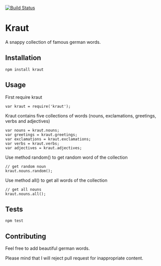 [![Build Status](https://travis-ci.org/nicokoenig/kraut.svg?branch=master)](https://travis-ci.org/nicokoenig/kraut)

Kraut
=====

A snappy collection of famous german words.

## Installation

    npm install kraut

## Usage

First require kraut

    var kraut = require('kraut');

Kraut contains five collections of words (nouns, exclamations, greetings, verbs and adjectives)

    var nouns = kraut.nouns;
    var greetings = kraut.greetings;
    var exclamations = kraut.exclamations;
    var verbs = kraut.verbs;
    var adjectives = kraut.adjectives;

Use method random() to get random word of the collection
    
    // get random noun
    kraut.nouns.random();


Use method all() to get all words of the collection

    // get all nouns
    kraut.nouns.all();
  

## Tests

    npm test

## Contributing

Feel free to add beautiful german words. 

Please mind that I will reject pull request for inappropriate content.

